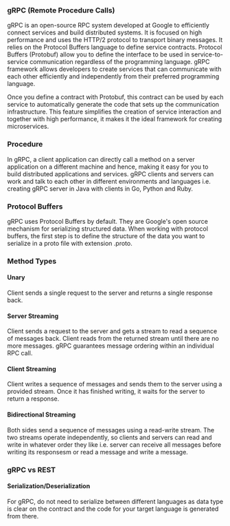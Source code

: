 ### gRPC (Remote Procedure Calls)

gRPC is an open-source RPC system developed at Google to efficiently connect services and build distributed systems. It is focused on high performance and uses the HTTP/2 protocol to transport binary messages. It relies on the Protocol Buffers language to define service contracts. Protocol Buffers (Protobuf) allow you to define the interface to be used in service-to-service communication regardless of the programming language. gRPC framework allows developers to create services that can communicate with each other efficiently and independently from their preferred programming language. 

Once you define a contract with Protobuf, this contract can be used by each service to automatically generate the code that sets up the communication infrastructure. This feature simplifies the creation of service interaction and together with high performance, it makes it the ideal framework for creating microservices.

### Procedure

In gRPC, a client application can directly call a method on a server application on a different machine and hence, making it easy for you to build distributed applications and services. gRPC clients and servers can work and talk to each other in different environments and languages i.e. creating gRPC server in Java with clients in Go, Python and Ruby.

### Protocol Buffers 

gRPC uses Protocol Buffers by default. They are Google's open source mechanism for serializing structured data. When working with protocol buffers, the first step is to define the structure of the data you want to serialize in a proto file with extension .proto. 

### Method Types

#### Unary

Client sends a single request to the server and returns a single response back.

#### Server Streaming

Client sends a request to the server and gets a stream to read a sequence of messages back. Client reads from the returned stream until there are no more messages. gRPC guarantees message ordering within an individual RPC call. 

#### Client Streaming

Client writes a sequence of messages and sends them to the server using a provided stream. Once it has finished writing, it waits for the server to return a response.

#### Bidirectional Streaming

Both sides send a sequence of messages using a read-write stream. The two streams operate independently, so clients and servers can read and write in whatever order they like i.e. server can receive all messages before writing its responsesm or read a message and write a message.

### gRPC vs REST

#### Serialization/Deserialization

For gRPC, do not need to serialize between different languages as data type is clear on the contract and the code for your target language is generated from there.

